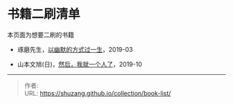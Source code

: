 # 书籍二刷清单


本页面为想要二刷的书籍

- 琢磨先生，[以幽默的方式过一生](https://book.douban.com/subject/27053004/)，2019-03

- 山本文旭(日)，[然后，我就一个人了](https://book.douban.com/subject/6967980/)，2019-10



---

> 作者:   
> URL: https://shuzang.github.io/collection/book-list/  

